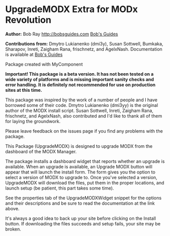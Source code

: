UpgradeMODX Extra for MODx Revolution
=======================================


**Author:** Bob Ray <http://bobsguides.com> [Bob's Guides](http://bobsguides.com)

**Contributions from:** Dmytro Lukianenko (dmi3y), Susan Sottwell, Bumkaka, Sharapov, Inreti, Zaigham Rana, frischnetz, and AgelxNash.
Documentation is available at [Bob's Guides](http://bobsguides.com/upgrade-modx-package.html)

Package created with MyComponent

**Important! This package is a beta version. It has not been tested on a wide variety of platforms and is missing important sanity checks and error handling. It is definitely not recommended for use on production sites at this time.**



This package was inspired by the work of a number of people and I have borrowed some of their code. Dmytro Lukianenko (dmi3yy) is the original author of the MODX install script. Susan Sottwell, Inreti, Zaigham Rana, frischnetz, and AgelxNash, also contributed and I'd like to thank all of them for laying the groundwork.


Please leave feedback on the issues page if you find any problems with the package.

This Package (UpgradeMODX) is designed to upgrade MODX from the dashboard of the MODX Manager.

The package installs a dashboard widget that reports whether an upgrade is available. When an upgrade is available, an Upgrade MODX button will appear that will launch the install form. The form gives you the option to select a version of MODX to upgrade to. Once you've selected a version, UpgradeMODX will download the files, put them in the proper locations, and launch setup (be patient, this part takes some time).
 
 See the properties tab of the UpgradeMODXWidget snippet for the options and their descriptions and be sure to read the documentation at the link above.
 
 It's always a good idea to back up your site before clicking on the Install button. If downloading the files succeeds and setup fails, your site may be broken.
 
 